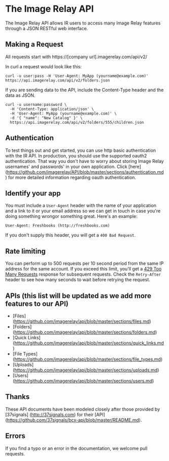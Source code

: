 The Image Relay API
===================

The Image Relay API allows IR users to access many Image Relay features through a JSON RESTful web interface.

Making a Request
----------------

All requests start with https://[company url].imagerelay.com/api/v2/

In curl a request would look like this:

```shell
curl -u user:pass -H 'User-Agent: MyApp (yourname@example.com)' https://api.imagerelay.com/api/v2/folders.json
```
If you are sending data to the API, include the Content-Type header and the data as JSON.

```shell
curl -u username:password \
  -H 'Content-Type: application/json' \
  -H 'User-Agent: MyApp (yourname@example.com)' \
  -d '{ "name": "New Catalog" }' \
  https://api.imagerelay.com/api/v2/folders/555/children.json
```
Authentication
--------------

To test things out and get started, you can use http basic authentication with the IR API. In production, you should use the supported oauth2 authentication. That way you don't have to worry about storing Image Relay usernames' and passwords' in your own application. Click [here] (https://github.com/imagerelay/API/blob/master/sections/authentication.md) for more detailed information regarding oauth authentication.


Identify your app
-----------------

You must include a `User-Agent` header with the name of your application and a link to it or your email address so 
we can get in touch in case you're doing something wrongor something great. Here's an example:

    User-Agent: Freshbooks (http://freshbooks.com)

If you don't supply this header, you will get a `400 Bad Request`.

Rate limiting
-------------

You can perform up to 500 requests per 10 second period from the same IP address for the same account. If you exceed this limit, you'll get a [429 Too Many Requests](http://tools.ietf.org/html/draft-nottingham-http-new-status-02#section-4) response for subsequent requests. Check the `Retry-After` header to see how many seconds to wait before retrying the request.

APIs (this list will be updated as we add more features to our API)
-------------------------------------------------------------------

* [Files] (https://github.com/imagerelay/api/blob/master/sections/files.md)
* [Folders] (https://github.com/imagerelay/api/blob/master/sections/folders.md)
* [Quick Links] (https://github.com/imagerelay/api/blob/master/sections/quick_links.md)
* [File Types] (https://github.com/imagerelay/api/blob/master/sections/file_types.md)
* [Uploads] (https://github.com/imagerelay/api/blob/master/sections/uploads.md)
* [Users] (https://github.com/imagerelay/api/blob/master/sections/users.md)

Thanks
------

These API documents have been modeled closely after those provided by [37signals] (http://37signals.com) for their [API] (https://github.com/37signals/bcx-api/blob/master/README.md).

Errors
------
If you find a typo or an error in the documentation, we welcome pull requests.


